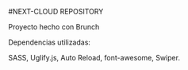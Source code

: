 #NEXT-CLOUD REPOSITORY

Proyecto hecho con Brunch

Dependencias utilizadas: 

SASS, Uglify.js, Auto Reload, font-awesome, Swiper.